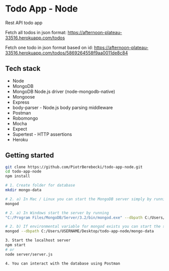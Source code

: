 # Todo App - Node

Rest API todo app

Fetch all todos in json format: https://afternoon-plateau-33516.herokuapp.com/todos

Fetch one todo in json format based on id: https://afternoon-plateau-33516.herokuapp.com/todos/5869264558f9aa0011de8c84

## Tech stack
* Node
* MongoDB
* MongoDB Node.js driver (node-mongodb-native)
* Mongoose
* Express
* body-parser - Node.js body parsing middleware
* Postman
* Robomongo
* Mocha
* Expect
* Supertest - HTTP assertions
* Heroku

## Getting started

```sh
git clone https://github.com/PiotrBerebecki/todo-app-node.git
cd todo-app-node
npm install

# 1. Create folder for database
mkdir mongo-data

# 2. a) In Mac / Linux you can start the MongoDB server simply by running
mongod

# 2. a) In Windows start the server by running
"C:/Program Files/MongoDB/Server/3.2/bin/mongod.exe" --dbpath C:/Users/USERNAME/Desktop/todo-app-node/mongo-data

# 2. b) If environmental variable for mongod exists you can start the server by running
mongod --dbpath C:/Users/USERNAME/Desktop/todo-app-node/mongo-data

3. Start the localhost server
npm start
# or
node server/server.js

4. You can interact with the database using Postman
```
